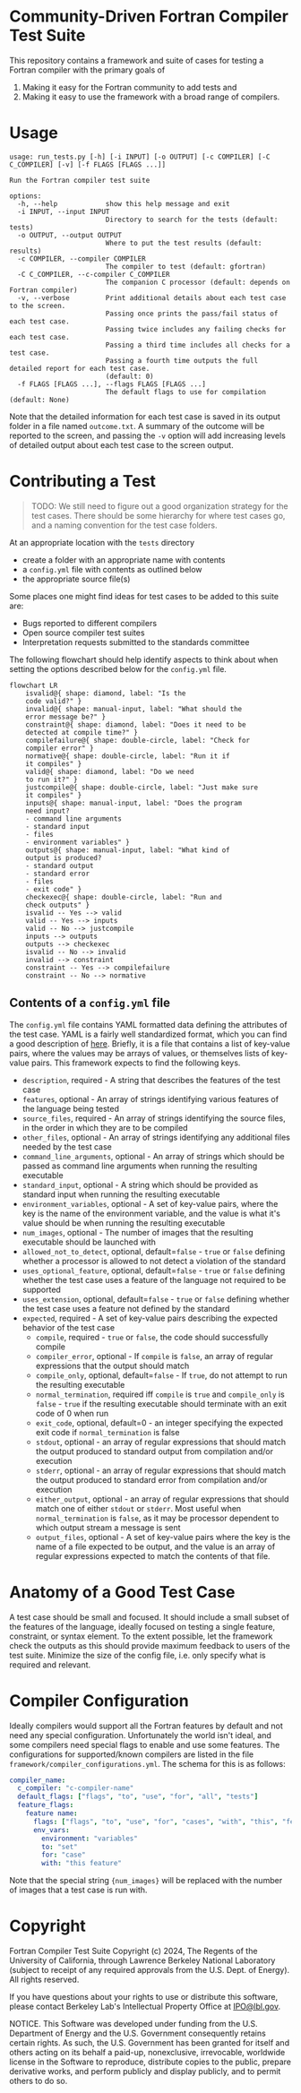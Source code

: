 Community-Driven Fortran Compiler Test Suite
============================================

This repository contains a framework and suite of cases for testing a Fortran compiler with the primary goals of

1. Making it easy for the Fortran community to add tests and
2. Making it easy to use the framework with a broad range of compilers.

# Usage

```text
usage: run_tests.py [-h] [-i INPUT] [-o OUTPUT] [-c COMPILER] [-C C_COMPILER] [-v] [-f FLAGS [FLAGS ...]]

Run the Fortran compiler test suite

options:
  -h, --help            show this help message and exit
  -i INPUT, --input INPUT
                        Directory to search for the tests (default: tests)
  -o OUTPUT, --output OUTPUT
                        Where to put the test results (default: results)
  -c COMPILER, --compiler COMPILER
                        The compiler to test (default: gfortran)
  -C C_COMPILER, --c-compiler C_COMPILER
                        The companion C processor (default: depends on Fortran compiler)
  -v, --verbose         Print additional details about each test case to the screen.
                        Passing once prints the pass/fail status of each test case.
                        Passing twice includes any failing checks for each test case.
                        Passing a third time includes all checks for a test case.
                        Passing a fourth time outputs the full detailed report for each test case.
                        (default: 0)
  -f FLAGS [FLAGS ...], --flags FLAGS [FLAGS ...]
                        The default flags to use for compilation (default: None)

```

Note that the detailed information for each test case is saved in its output folder in a file named `outcome.txt`.
A summary of the outcome will be reported to the screen,
and passing the `-v` option will add increasing levels of detailed output about each test case to the screen output.

# Contributing a Test

> TODO: We still need to figure out a good organization strategy for the test cases.
> There should be some hierarchy for where test cases go,
> and a naming convention for the test case folders.

At an appropriate location with the `tests` directory

* create a folder with an appropriate name with contents
* a `config.yml` file with contents as outlined below
* the appropriate source file(s)

Some places one might find ideas for test cases to be added to this suite are:

* Bugs reported to different compilers
* Open source compiler test suites
* Interpretation requests submitted to the standards committee

The following flowchart should help identify aspects to think about when setting the options described below for the `config.yml` file.

```mermaid
flowchart LR
    isvalid@{ shape: diamond, label: "Is the
    code valid?" }
    invalid@{ shape: manual-input, label: "What should the
    error message be?" }
    constraint@{ shape: diamond, label: "Does it need to be
    detected at compile time?" }
    compilefailure@{ shape: double-circle, label: "Check for
    compiler error" }
    normative@{ shape: double-circle, label: "Run it if
    it compiles" }
    valid@{ shape: diamond, label: "Do we need
    to run it?" }
    justcompile@{ shape: double-circle, label: "Just make sure
    it compiles" }
    inputs@{ shape: manual-input, label: "Does the program
    need input?
    - command line arguments
    - standard input
    - files
    - environment variables" }
    outputs@{ shape: manual-input, label: "What kind of
    output is produced?
    - standard output
    - standard error
    - files
    - exit code" }
    checkexec@{ shape: double-circle, label: "Run and
    check outputs" }
    isvalid -- Yes --> valid
    valid -- Yes --> inputs
    valid -- No --> justcompile
    inputs --> outputs
    outputs --> checkexec
    isvalid -- No --> invalid
    invalid --> constraint
    constraint -- Yes --> compilefailure
    constraint -- No --> normative
```

## Contents of a `config.yml` file

The `config.yml` file contains YAML formatted data defining the attributes of the test case.
YAML is a fairly well standardized format, which you can find a good description of [here](https://yaml.org/spec/1.2.2/).
Briefly, it is a file that contains a list of key-value pairs, where the values may be arrays of values, or themselves lists of key-value pairs.
This framework expects to find the following keys.

* `description`, required - A string that describes the features of the test case
* `features`, optional - An array of strings identifying various features of the language being tested
* `source_files`, required - An array of strings identifying the source files, in the order in which they are to be compiled
* `other_files`, optional - An array of strings identifying any additional files needed by the test case
* `command_line_arguments`, optional - An array of strings which should be passed as command line arguments when running the resulting executable
* `standard_input`, optional - A string which should be provided as standard input when running the resulting executable
* `environment_variables`, optional - A set of key-value pairs, where the key is the name of the environment variable, and the value is what it's value should be when running the resulting executable
* `num_images`, optional - The number of images that the resulting executable should be launched with
* `allowed_not_to_detect`, optional, default=`false` - `true` or `false` defining whether a processor is allowed to not detect a violation of the standard
* `uses_optional_feature`, optional, default=`false` - `true` or `false` defining whether the test case uses a feature of the language not required to be supported
* `uses_extension`, optional, default=`false` - `true` or `false` defining whether the test case uses a feature not defined by the standard
* `expected`, required - A set of key-value pairs describing the expected behavior of the test case
  * `compile`, required - `true` or `false`, the code should successfully compile
  * `compiler_error`, optional - If `compile` is `false`, an array of regular expressions that the output should match
  * `compile_only`, optional, default=`false` - If `true`, do not attempt to run the resulting executable
  * `normal_termination`, required iff `compile` is `true` and `compile_only` is `false` - `true` if the resulting executable should terminate with an exit code of 0 when run
  * `exit_code`, optional, default=0 - an integer specifying the expected exit code if `normal_termination` is false
  * `stdout`, optional - an array of regular expressions that should match the output produced to standard output from compilation and/or execution
  * `stderr`, optional - an array of regular expressions that should match the output produced to standard error from compilation and/or execution
  * `either_output`, optional - an array of regular expressions that should match one of either `stdout` or `stderr`. Most useful when `normal_termination` is `false`, as it may be processor dependent to which output stream a message is sent
  * `output_files`, optional - A set of key-value pairs where the key is the name of a file expected to be output, and the value is an array of regular expressions expected to match the contents of that file.

<!--
TODO: Should there be a way for a test case to specify that it needs particular compiler
      flags for a given compiler?
-->

# Anatomy of a Good Test Case

A test case should be small and focused.
It should include a small subset of the features of the language,
ideally focused on testing a single feature, constraint, or syntax element.
To the extent possible, let the framework check the outputs as this should provide maximum feedback to users of the test suite.
Minimize the size of the config file, i.e. only specify what is required and relevant.

# Compiler Configuration

Ideally compilers would support all the Fortran features by default and not need any special configuration.
Unfortunately the world isn't ideal, and some compilers need special flags to enable and use some features.
The configurations for supported/known compilers are listed in the file `framework/compiler_configurations.yml`.
The schema for this is as follows:

```yaml
compiler_name:
  c_compiler: "c-compiler-name"
  default_flags: ["flags", "to", "use", "for", "all", "tests"]
  feature_flags:
    feature name:
      flags: ["flags", "to", "use", "for", "cases", "with", "this", "feature"]
      env_vars:
        environment: "variables"
        to: "set"
        for: "case"
        with: "this feature"
```

Note that the special string `{num_images}` will be replaced with the number of
images that a test case is run with.

# Copyright

Fortran Compiler Test Suite Copyright (c) 2024, The Regents of the University of California, through Lawrence Berkeley National Laboratory (subject to receipt of any required approvals from the U.S. Dept. of Energy). All rights reserved.

If you have questions about your rights to use or distribute this software,
please contact Berkeley Lab's Intellectual Property Office at IPO@lbl.gov.

NOTICE.  This Software was developed under funding from the U.S. Department of Energy and the U.S. Government consequently retains certain rights.
As such, the U.S. Government has been granted for itself and others acting on its behalf a paid-up, nonexclusive, irrevocable, worldwide license in the Software to reproduce, distribute copies to the public, prepare derivative  works, and perform publicly and display publicly, and to permit others to do so.